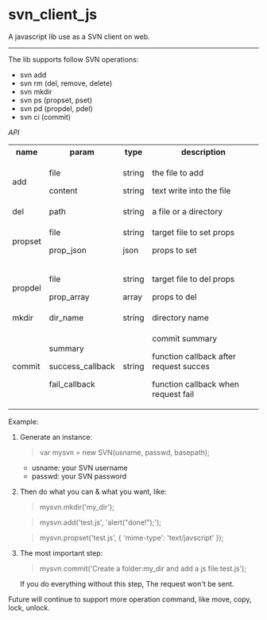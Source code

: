 svn_client_js
=============

A javascript lib use as a SVN client on web.

-------------


The lib supports follow SVN operations:

* svn add 
* svn rm (del, remove, delete)
* svn mkdir
* svn ps (propset, pset)
* svn pd (propdel, pdel)
* svn ci (commit)


*API*

<table>
  <tr>
    <th>name</th>
    <th>param</th>
    <th>type</th>
    <th>description</th>
  </tr>
  <tr>
    <td>add</td>
    <td>
      <p>file</p>
      <p>content</p>
    </td>
    <td>
      <p>string</p>
      <p>string</p>
    </td>
    <td>
      <p>the file to add</p>
      <p>text write into the file</p>
    </td>
  </tr>
  <tr>
    <td>del</td>
    <td>path</td>
    <td>string</td>
    <td>a file or a directory</td>
  </tr>
  <tr>
    <td>propset</td>
    <td>
      <p>file</p>
      <p>prop_json</p>
    </td>
    <td>
      <p>string</p>
      <p>json</p>
    </td>
    <td>
      <p>target file to set props</p>
      <p>props to set</p>
    </td>
  </tr>
  <tr>
    <td>propdel</td>
    <td>
      <p>file</p>
      <p>prop_array</p>
    </td>
    <td>
      <p>string</p>
      <p>array</p>
    </td>
    <td>
      <p>target file to del props</p>
      <p>props to del</p>
    </td>
  </tr>
  <tr>
    <td>mkdir</td>
    <td>dir_name</td>
    <td>string</td>
    <td>directory name</td>
  </tr>
  <tr>
    <td>commit</td>
    <td>
      <p>summary</p>
      <p>success_callback</p>
      <p>fail_callback</p>
    </td>
    <td>string</td>
    <td>
      <p>commit summary</p>
      <p>function callback after request succes</p>
      <p>function callback when request fail</p>
    </td>
  </tr>
</table>

Example:

1.  Generate an instance:
    > var mysvn =  new SVN(usname, passwd, basepath);
       * usname: your SVN username
       * passwd: your SVN password

2.  Then do what you can & what you want, like:
    > mysvn.mkdir('my_dir');

    > mysvn.add('test.js', 'alert("done!");');

    > mysvn.propset('test.js', { 'mime-type': 'text/javscript' });

3.  The most important step:
    > mysvn.commit('Create a folder:my_dir and add a js file:test.js');

    If you do everything without this step,
    The request won't be sent.

Future will continue to support more operation command,
like move, copy, lock, unlock.

